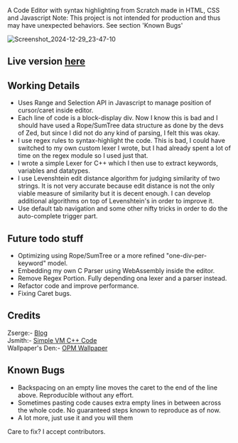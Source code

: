 A Code Editor with syntax highlighting from Scratch made in HTML, CSS and Javascript
Note: This project is not intended for production and thus may have unexpected behaviors. See section 'Known Bugs'

![Screenshot_2024-12-29_23-47-10](https://github.com/user-attachments/assets/d4971338-d930-467a-b3d2-4769065dbf40)

## Live version [here](https://code-editor-from-scratch.netlify.app/)

## Working Details
- Uses Range and Selection API in Javascript to manage position of cursor/caret inside editor.
- Each line of code is a block-display div. Now I know this is bad and I should have used a Rope/SumTree data structure as done by the devs of Zed, but since I did not do any kind of parsing, I felt this was okay.
- I use regex rules to syntax-highlight the code. This is bad, I could have switched to my own custom lexer I wrote, but I had already spent a lot of time on the regex module so I used just that.
- I wrote a simple Lexer for C++ which I then use to extract keywords, variables and datatypes.
- I use Levenshtein edit distance algorithm for judging similarity of two strings. It is not very accurate because edit distance is not the only viable measure of similarity but it is decent enough. I can develop additional algorithms on top of Levenshtein's in order to improve it.
- Use default tab navigation and some other nifty tricks in order to do the auto-complete trigger part.

## Future todo stuff
- Optimizing using Rope/SumTree or a more refined "one-div-per-keyword" model.
- Embedding my own C Parser using WebAssembly inside the editor.
- Remove Regex Portion. Fully depending ona lexer and a parser instead.
- Refactor code and improve performance.
- Fixing Caret bugs.

## Credits
Zserge:- [Blog](https://zserge.com/posts/js-editor/)
<br>
Jsmith:- [Simple VM C++ Code](https://cplusplus.com/forum/lounge/13042/#msg63791)
<br>
Wallpaper's Den:- [OPM Wallpaper](https://wallpapersden.com/saitama-s-power-punch-one-punch-man-wallpaper/)

## Known Bugs
- Backspacing on an empty line moves the caret to the end of the line above. Reproducible without any effort.
- Sometimes pasting code causes extra empty lines in between across the whole code. No guaranteed steps known to reproduce as of now.
- A lot more, just use it and you will them

Care to fix? I accept contributors.
